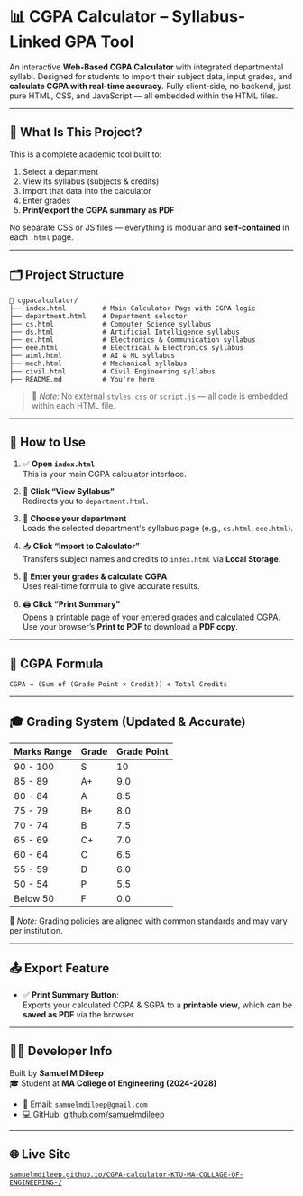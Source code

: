 
# 📊 CGPA Calculator – Syllabus-Linked GPA Tool

An interactive **Web-Based CGPA Calculator** with integrated departmental syllabi. Designed for students to import their subject data, input grades, and **calculate CGPA with real-time accuracy**. Fully client-side, no backend, just pure HTML, CSS, and JavaScript — all embedded within the HTML files.

---

## 🧠 What Is This Project?

This is a complete academic tool built to:
1. Select a department
2. View its syllabus (subjects & credits)
3. Import that data into the calculator
4. Enter grades
5. **Print/export the CGPA summary as PDF**

No separate CSS or JS files — everything is modular and **self-contained** in each `.html` page.

---

## 🗂 Project Structure

```
📁 cgpacalculator/
├── index.html         # Main Calculator Page with CGPA logic
├── department.html    # Department selector
├── cs.html            # Computer Science syllabus
├── ds.html            # Artificial Intelligence syllabus
├── ec.html            # Electronics & Communication syllabus
├── eee.html           # Electrical & Electronics syllabus
├── aiml.html          # AI & ML syllabus
├── mech.html          # Mechanical syllabus
├── civil.html         # Civil Engineering syllabus
├── README.md          # You're here
```

> 📌 *Note:* No external `styles.css` or `script.js` — all code is embedded within each HTML file.

---

## 🚀 How to Use

1. ✅ **Open `index.html`**  
   This is your main CGPA calculator interface.

2. 🧭 **Click “View Syllabus”**  
   Redirects you to `department.html`.

3. 🏫 **Choose your department**  
   Loads the selected department's syllabus page (e.g., `cs.html`, `eee.html`).

4. 📥 **Click “Import to Calculator”**  
   Transfers subject names and credits to `index.html` via **Local Storage**.

5. 🧮 **Enter your grades & calculate CGPA**  
   Uses real-time formula to give accurate results.

6. 🖨️ **Click “Print Summary”**  
   Opens a printable page of your entered grades and calculated CGPA.  
   Use your browser’s **Print to PDF** to download a **PDF copy**.

---

## 🧮 CGPA Formula

```
CGPA = (Sum of (Grade Point × Credit)) ÷ Total Credits
```

---

## 🎓 Grading System (Updated & Accurate)

| Marks Range | Grade   | Grade Point |
|-------------|---------|-------------|
| 90 - 100    | S       | 10          |
| 85 - 89     | A+      | 9.0         |
| 80 - 84     | A       | 8.5         |
| 75 - 79     | B+      | 8.0         |
| 70 - 74     | B       | 7.5         |
| 65 - 69     | C+      | 7.0         |
| 60 - 64     | C       | 6.5         |
| 55 - 59     | D       | 6.0         |
| 50 - 54     | P       | 5.5         |
| Below 50    | F       | 0.0         |

📌 *Note:* Grading policies are aligned with common standards and may vary per institution.

---

## 📤 Export Feature

- ✅ **Print Summary Button**:  
   Exports your calculated CGPA & SGPA to a **printable view**, which can be **saved as PDF** via the browser.

---

## 👨‍💻 Developer Info

Built by **Samuel M Dileep**  
🎓 Student at **MA College of Engineering (2024-2028)**

- 📧 Email: `samuelmdileep@gmail.com`  
- 💻 GitHub: [github.com/samuelmdileep](https://github.com/samuelmdileep)

---

## 🌐 Live Site

[`samuelmdileep.github.io/CGPA-calculator-KTU-MA-COLLAGE-OF-ENGINEERING-/`](https://samuelmdileep.github.io/CGPA-calculator-KTU-MA-COLLAGE-OF-ENGINEERING-/)
